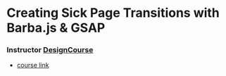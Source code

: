 # Creating Sick Page Transitions with Barba.js & GSAP

### Instructor [DesignCourse](https://www.youtube.com/c/DesignCourse)

- [course link](https://youtu.be/aMucZErEdZg)